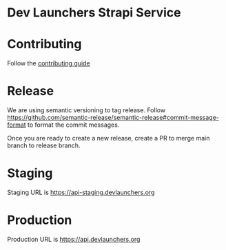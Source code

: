 # Dev Launchers Strapi Service

# Contributing
Follow the [contributing guide](./CONTRIBUTING.md)

# Release
We are using semantic versioning to tag release. Follow https://github.com/semantic-release/semantic-release#commit-message-format
to format the commit messages.

Once you are ready to create a new release, create a PR to merge main branch to release branch.

# Staging
Staging URL is https://api-staging.devlaunchers.org

# Production
Production URL is https://api.devlaunchers.org
